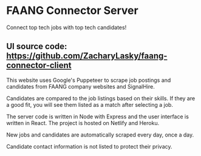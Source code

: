 # FAANG Connector Server
Connect top tech jobs with top tech candidates!

## UI source code: https://github.com/ZacharyLasky/faang-connector-client

This website uses Google's Puppeteer to scrape job postings and candidates from FAANG company websites and SignalHire.

Candidates are compared to the job listings based on their skills. If they are a good fit, you will see them listed as a match after selecting a job.

The server code is written in Node with Express and the user interface is written in React. The project is hosted on Netlify and Heroku.

New jobs and candidates are automatically scraped every day, once a day.

Candidate contact information is not listed to protect their privacy.

